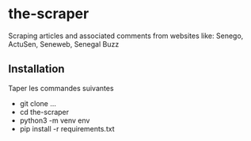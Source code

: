 # the-scraper
Scraping articles and associated comments from websites like: Senego, ActuSen, Seneweb, Senegal Buzz

## Installation

Taper les commandes suivantes
* git clone ...
* cd the-scraper
* python3 -m venv env
* pip install -r requirements.txt
